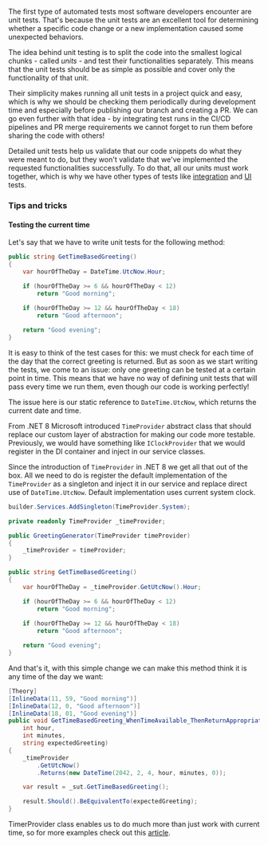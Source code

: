 The first type of automated tests most software developers encounter are unit tests. That's because the unit tests are an excellent tool for determining whether a specific code change or a new implementation caused some unexpected behaviors.

The idea behind unit testing is to split the code into the smallest logical chunks - called _units_ - and test their functionalities separately. This means that the unit tests should be as simple as possible and cover only the functionality of that unit.

Their simplicity makes running all unit tests in a project quick and easy, which is why we should be checking them periodically during development time and especially before publishing our branch and creating a PR. We can go even further with that idea - by integrating test runs in the CI/CD pipelines and PR merge requirements we cannot forget to run them before sharing the code with others!

Detailed unit tests help us validate that our code snippets do what they were meant to do, but they won't validate that we've implemented the requested functionalities successfully. To do that, all our units must work together, which is why we have other types of tests like [integration](integration-tests) and [UI](ui-tests) tests.

### Tips and tricks

#### Testing the current time

Let's say that we have to write unit tests for the following method:

``` c#
public string GetTimeBasedGreeting() 
{
    var hourOfTheDay = DateTime.UtcNow.Hour;

    if (hourOfTheDay >= 6 && hourOfTheDay < 12)
        return "Good morning";
    
    if (hourOfTheDay >= 12 && hourOfTheDay < 18)
        return "Good afternoon";

    return "Good evening";
}
```

It is easy to think of the test cases for this: we must check for each time of the day that the correct greeting is returned. But as soon as we start writing the tests, we come to an issue: only one greeting can be tested at a certain point in time. This means that we have no way of defining unit tests that will pass every time we run them, even though our code is working perfectly!

The issue here is our static reference to `DateTime.UtcNow`, which returns the current date and time. 

From .NET 8 Microsoft introduced `TimeProvider` abstract class that should replace our custom layer of abstraction for making our code more testable. Previously, we would have something like `IClockProvider` that we would register in the DI container and inject in our service classes.

Since the introduction of `TimeProvider` in .NET 8 we get all that out of the box. All we need to do is register the default implementation of the `TimeProvider` as a singleton and inject it in our service and replace direct use of `DateTime.UtcNow`. Default implementation uses current system clock.

```c#
builder.Services.AddSingleton(TimeProvider.System);
```

``` c#
private readonly TimeProvider _timeProvider;

public GreetingGenerator(TimeProvider timeProvider)
{
    _timeProvider = timeProvider;
}

public string GetTimeBasedGreeting() 
{
    var hourOfTheDay = _timeProvider.GetUtcNow().Hour;

    if (hourOfTheDay >= 6 && hourOfTheDay < 12)
        return "Good morning";
    
    if (hourOfTheDay >= 12 && hourOfTheDay < 18)
        return "Good afternoon";

    return "Good evening";
}
```

And that's it, with this simple change we can make this method think it is any time of the day we want:

``` c#
[Theory]
[InlineData(11, 59, "Good morning")]
[InlineData(12, 0, "Good afternoon")]
[InlineData(18, 01, "Good evening")]
public void GetTimeBasedGreeting_WhenTimeAvailable_ThenReturnAppropriateGreeting(
    int hour, 
    int minutes,
    string expectedGreeting)
{
    _timeProvider
        .GetUtcNow()
        .Returns(new DateTime(2042, 2, 4, hour, minutes, 0));

    var result = _sut.GetTimeBasedGreeting();

    result.Should().BeEquivalentTo(expectedGreeting);
}
```

TimerProvider class enables us to do much more than just work with current time, so for more examples check out this [article](https://andrewlock.net/exploring-the-dotnet-8-preview-avoiding-flaky-tests-with-timeprovider-and-itimer/).
